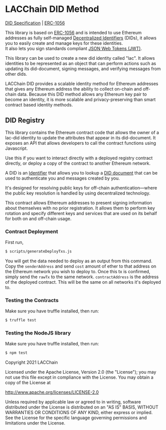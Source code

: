 # LACChain DID Method

[DID Specification](http://dev.lacchain.net/en/ssi/lacchain-did) | [ERC-1056](https://github.com/ethereum/EIPs/issues/1056)

This library is based on [ERC-1056](https://github.com/ethereum/EIPs/issues/1056) and is intended to use Ethereum addresses as fully self-managed [Decentralized Identifiers](https://w3c-ccg.github.io/did-spec/#decentralized-identifiers-dids) (DIDs), it allows you to easily create and manage keys for these identities.  
It also lets you sign standards compliant [JSON Web Tokens (JWT)](https://jwt.io).

This library can be used to create a new did identity called "lac".  It allows identities to be represented as an object that can perform actions such as updating its did-document, signing messages, and verifying messages from other dids.

LACChain DID provides a scalable identity method for Ethereum addresses that gives any Ethereum address the ability to collect on-chain and off-chain data. Because this DID method allows any Ethereum key pair to become an identity, it is more scalable and privacy-preserving than smart contract based identity methods.

## DID Registry

This library contains the Ethereum contract code that allows the owner of a lac-did identity to update the attributes that appear in its did-document.  It exposes an API that allows developers to call the contract functions using Javascript.

Use this if you want to interact directly with a deployed registry contract directly, or deploy a copy of the contract to another Ethereum network.

A DID is an [Identifier](https://w3c-ccg.github.io/did-spec/#decentralized-identifiers-dids) that allows you to lookup a [DID document](https://w3c-ccg.github.io/did-spec/#did-documents) that can be used to authenticate you and messages created by you.

It's designed for resolving public keys for off-chain authentication—where the public key resolution is handled by using decentralized technology.

This contract allows Ethereum addresses to present signing information about themselves with no prior registration. It allows them to perform key rotation and specify different keys and services that are used on its behalf for both on and off-chain usage.

### Contract Deployment

First run,

```bash
$ scripts/generateDeployTxs.js
```

You will get the data needed to deploy as an output from this command. Copy the `senderAddress` and send `cost` amount of ether to that address on the Ethereum network you wish to deploy to. Once this tx is confirmed, simply send the `rawTx` to the same network. `contractAddress` is the address of the deployed contract. This will be the same on all networks it's deployed to.

### Testing the Contracts

Make sure you have truffle installed, then run:

```bash
$ truffle test
```

### Testing the NodeJS library

Make sure you have truffle installed, then run:

```bash
$ npm test
```

Copyright 2021 LACChain

Licensed under the Apache License, Version 2.0 (the "License"); you may not use this file except in compliance with the License. You may obtain a copy of the License at

http://www.apache.org/licenses/LICENSE-2.0

Unless required by applicable law or agreed to in writing, software distributed under the License is distributed on an "AS IS" BASIS, WITHOUT WARRANTIES OR CONDITIONS OF ANY KIND, either express or implied. See the License for the specific language governing permissions and limitations under the License.